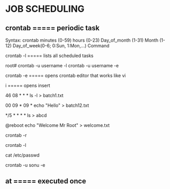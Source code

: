 # JOB SCHEDULING

## crontab ===== periodic task

Syntax: crontab minutes (0-59) hours (0-23) Day_of_month (1-31) Month (1-12) Day_of_week(0-6; 0:Sun, 1:Mon,...) Command

crontab -l  ===== lists all scheduled tasks

root#   crontab -u username -l
        crontab -u username -e

crontab -e ===== opens crontab editor that works like vi

i ===== opens insert

46 08 * * * ls -l > batch1.txt

00 09 * 09 * echo "Hello" > batch12.txt

*/5 * * * * ls > abcd

@reboot echo "Welcome Mr Root" > welcome.txt


crontab -r

crontab -l

cat /etc/passwd

crontab -u sonu -e

## at ===== executed once
